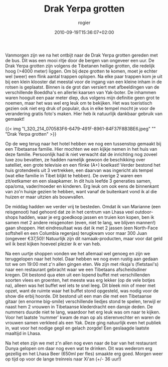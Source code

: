 ﻿---
title: Drak Yerpa grotten
author: rogier
type: post
date: 2010-09-19T15:36:07+02:00
url: /weblog/2010/09/19/drak-yerpa-grotten/
commentFolder: 2010-09-19-drak-yerpa-grotten
categories:
- Vakantie
tags:
- China
- grotten
- Lhasa
- Tibet
resources:
- src: l_320_214_070583F6-6479-491F-8961-84F37F8B3BE6.jpeg
  title: Drak Yerpa grotten

---
Vanmorgen zijn we na het ontbijt naar de Drak Yerpa grotten gereden met de bus. Dit was een mooi ritje door de bergen van ongeveer een uur. De Drak Yerpa grotten zijn volgens de Tibetanen heilige grotten, die redelijk hoog (>4000 meter) liggen. Om bij deze grotten te komen, moet je echter wel (weer) een flink aantal trappen oplopen. Na elke paar trappen kom je uit bij een klein klooster dat meestal voor de ingang van een kleine inham in de rotsen is geplaatst. Binnen is de grot dan versiert met afbeeldingen van de verschillende Boeddha's en allerlei kaarsen van Yak-boter. De inhammen waren hooguit een paar meter diep, dus volgens mijn definitie geen grot te noemen, maar het was wel erg leuk om te bekijken. Het was toeristisch gezien ook niet erg druk of populair, dus in elke tempel mocht je voor de verandering gratis foto's maken. Hier heb ik natuurlijk dankbaar gebruik van gemaakt!


{{< img "l_320_214_070583F6-6479-491F-8961-84F37F8B3BE6.jpeg" ""  "Drak Yerpa grotten" >}}

Op de weg terug naar het hotel hebben we nog een tussenstop gemaakt bij een Tibetaanse familie. Hier mochten we een kijkje nemen in het huis van deze familie. Persoonlijk had ik niet verwacht dat de inrichting nog zoveel luxe zou bevatten, ze hadden namelijk gewoon de beschikking over satelliet, een grote televisie en een flinke (A+) koelkast! Verder bestond het huis grotendeels uit 3 vertrekken, een daarvan was ingericht als tempel (wat elke familie in Tibet blijkt te hebben). De overige 2 waren een zit/eetkamer en een slaapkamer. In dit huis leefde 3 generaties samen, opa/oma, vader/moeder en kinderen. Erg leuk om ook eens de binnenkant van zo'n huisje gezien te hebben, want vanaf de buitenkant vond ik al die huizen er maar uitzien als bouwvallen.

De middag hadden we verder vrij te besteden. Omdat ik van Marianne (een reisgenoot) had gehoord dat ze in het centrum van Lhasa veel outdoor-shops hadden, waar je erg goedkoop jassen en truien kon kopen, ben ik samen met 2 andere reisgenoten (even, niet te lang, we blijven mannen!) gaan shoppen. Het eindresultaat was dat ik met 2 jassen (een North-Face softshell en een Columbia regenjas) terugkwam voor maar 300 Juan (ongeveer €37,50)! Natuurlijk zijn dit namaak-producten, maar voor dat geld wil ik best kijken hoeveel plezier ik er van heb.

Na een uurtje shoppen vonden we het allemaal wel genoeg en zijn we teruggelopen naar het hotel. Daar hebben we nog even rustig aan gedaan tot we om 19:00 met z'n allen gingen eten. We zijn met riksja's (fietstaxi's) naar een restaurant gebracht waar we een Tibetaans afscheidsdiner kregen. Dit bestond qua eten uit een lopend buffet met verschillenden soorten vlees en groenten, het meeste was erg lekker (op de vele botjes na), alleen was het buffet wel iets te snel leeg. Dit bleek min of meer met opzet, want de ruimte waar het buffet stond opgesteld, was nodig voor de show die erbij hoorde. Dit bestond uit een man die met een Tibetaanse gitaar (en enorme big-smile) verschillende liedjes stond te spelen, terwijl er naast hem 2 vrouwen in Tibetaanse klederdracht een dansje deden. De nummers duurde niet te lang, waardoor het erg leuk was om naar te kijken. Voor het laatste 'nummer' kwam de man op als stierenvechter en waren de vrouwen samen verkleed als een Yak. Deze ging natuurlijk even het publiek in, wat voor het nodige gegil en gelach zorgde! Een geslaagde laatste maaltijd in Lhasa.     

Na het eten zijn we met z'n allen nog even naar de bar van het restaurant Dunya gelopen om daar nog even wat te drinken. Dit was wederom erg gezellig en het Lhasa Beer (650ml per fles) smaakte erg goed. Morgen weer op tijd op voor de lange treinreis naar Xi'an (+/- 36 uur!)
